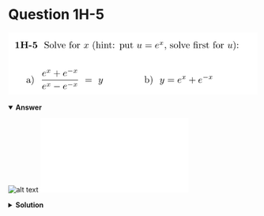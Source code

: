 # Question 1H-5
![alt text](q1H-5.png)

<details open>
<summary><b>Answer</b></summary>

![alt text](a1H-5.svg)
![alt text](a1H-5.py)
</details>

<details>
<summary><b>Solution</b></summary>

![alt text](s1H-5.png)
</details>
